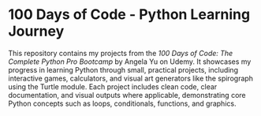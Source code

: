 # 100 Days of Code - Python Learning Journey
This repository contains my projects from the *100 Days of Code: The Complete Python Pro Bootcamp* by Angela Yu on Udemy. It showcases my progress in learning Python through small, practical projects, including interactive games, calculators, and visual art generators like the spirograph using the Turtle module. Each project includes clean code, clear documentation, and visual outputs where applicable, demonstrating core Python concepts such as loops, conditionals, functions, and graphics.